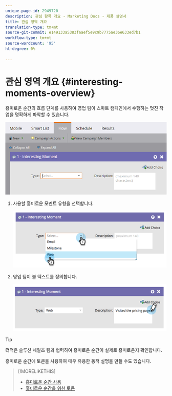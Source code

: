 ```yaml
---
unique-page-id: 2949720
description: 관심 항목 개요 - Marketing Docs - 제품 설명서
title: 관심 영역 개요
translation-type: tm+mt
source-git-commit: e149133a5383faaef5e9c9b7775ae36e633ed7b1
workflow-type: tm+mt
source-wordcount: '95'
ht-degree: 0%

---
```



# 관심 영역 개요 {#interesting-moments-overview}

흥미로운 순간의 흐름 단계를 사용하여 영업 팀이 스마트 캠페인에서 수행하는 멋진 작업을 명확하게 파악할 수 있습니다.

![](assets/image2016-1-27-11-3a1-3a53.png)

1. 사용할 흥미로운 모멘트 유형을 선택합니다.

   ![](assets/image2014-9-23-16-3a30-3a33.png)

1. 영업 팀이 볼 텍스트를 정의합니다.

   ![](assets/image2014-9-23-16-3a30-3a53.png)

>[!TIP]
>
>**더**&#x200B;적은 솔루션 세일즈 팀과 협력하여 흥미로운 순간이 실제로 흥미로운지 확인합니다.

흥미로운 순간에 토큰을 사용하여 매우 유용한 동적 설명을 만들 수도 있습니다.

>[!MORELIKETHIS]
>
>* [흥미로운 순간 사용](using-interesting-moments.md)
>* [흥미로운 순간을 위한 토큰](tokens-for-interesting-moments.md)

>



